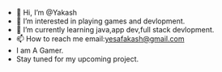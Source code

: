 - 👋 Hi, I’m @Yakash
- 👀 I’m interested in playing games and devlopment.
- 🌱 I’m currently learning java,app dev,full stack devlopment.
- 📫 How to reach me email:yesafakash@gmail.com
- I am A Gamer.
- Stay tuned for my upcoming project.

<!---
Yakash231/Yakash231 is a ✨ special ✨ repository because its `README.md` (this file) appears on your GitHub profile.
You can click the Preview link to take a look at your changes.
--->
